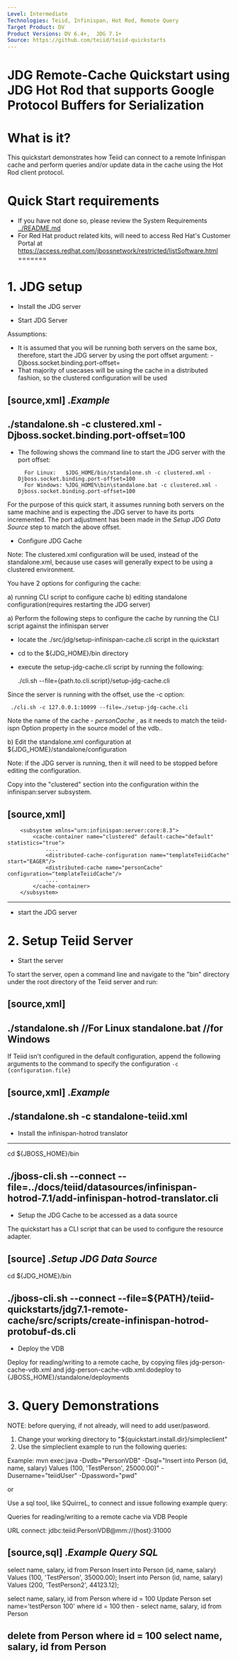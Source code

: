 ```yaml
---
Level: Intermediate
Technologies: Teiid, Infinispan, Hot Rod, Remote Query
Target Product: DV
Product Versions: DV 6.4+,  JDG 7.1+
Source: https://github.com/teiid/teiid-quickstarts
---
```


JDG Remote-Cache Quickstart using JDG Hot Rod that supports Google Protocol Buffers for Serialization
================================

# What is it?

This quickstart demonstrates how Teiid can connect to a remote Infinispan cache and perform queries and/or update data in the cache using the Hot Rod client protocol.

# Quick Start requirements

-  If you have not done so, please review the System Requirements [../README.md](../README.md) 
-  For Red Hat product related kits, will need to access Red Hat's Customer Portal at https://access.redhat.com/jbossnetwork/restricted/listSoftware.html
=======

# 1. JDG setup

* Install the JDG server

* Start JDG Server

Assumptions:
- It is assumed that you will be running both servers on the same box, therefore, start the JDG server by using the port offset argument:  -Djboss.socket.binding.port-offset=
- That majority of usecases will be using the cache in a distributed fashion, so the clustered configuration will be used


[source,xml]
.*Example*
----
./standalone.sh -c clustered.xml -Djboss.socket.binding.port-offset=100
----

* The following shows the command line to start the JDG server with the port offset:

        For Linux:   $JDG_HOME/bin/standalone.sh -c clustered.xml -Djboss.socket.binding.port-offset=100
        For Windows: %JDG_HOME%\bin\standalone.bat -c clustered.xml -Djboss.socket.binding.port-offset=100

For the purpose of this quick start, it assumes running both servers on the same machine and is expecting the JDG server to have its ports incremented. The port adjustment has been made in the _Setup JDG Data Source_ step to match the above offset.


* Configure JDG Cache

Note:  The clustered.xml configuration will be used, instead of the standalone.xml, because use cases will generally expect to be using a clustered environment.

You have 2 options for configuring the cache:
 
a) running CLI script to configure cache
b) editing standalone configuration(requires restarting the JDG server)



a) Perform the following steps to configure the cache by running the CLI script against the infinispan server

-  locate the ./src/jdg/setup-infinispan-cache.cli script in the quickstart
-  cd to the ${JDG_HOME}/bin directory
-  execute the setup-jdg-cache.cli script by running the following:

	./cli.sh  --file={path.to.cli.script}/setup-jdg-cache.cli

Since the server is running with the offset, use the -c option:

	 ./cli.sh -c 127.0.0.1:10099 --file=./setup-jdg-cache.cli
	 

Note the name of the cache - _personCache_ , as it needs to match the teiid-ispn Option property in the source model of the vdb..


b) Edit the standalone.xml configuration at ${JDG_HOME}/standalone/configuration

Note:  if the JDG server is running, then it will need to be stopped before editing the configuration.

Copy into the "clustered" section into the configuration  within the infinispan:server subsystem.

[source,xml]
----
        <subsystem xmlns="urn:infinispan:server:core:8.3">
            <cache-container name="clustered" default-cache="default" statistics="true">
                .... 
                <distributed-cache-configuration name="templateTeiidCache" start="EAGER"/>
                <distributed-cache name="personCache" configuration="templateTeiidCache"/>
                ....
            </cache-container>
        </subsystem>
----

-  start the JDG server


# 2. Setup Teiid Server

* Start the server

To start the server, open a command line and navigate to the "bin" directory under the root directory of the Teiid server and run:

[source,xml]
----
./standalone.sh //For Linux
standalone.bat //for Windows
----

If Teiid isn't configured in the default configuration, append the following arguments to the command to specify the configuration `-c {configuration.file}`

[source,xml]
.*Example*
----
./standalone.sh -c standalone-teiid.xml
----

* Install the infinispan-hotrod translator

----
cd $\{JBOSS_HOME}/bin

./jboss-cli.sh --connect --file=../docs/teiid/datasources/infinispan-hotrod-7.1/add-infinispan-hotrod-translator.cli
----


* Setup the JDG Cache to be accessed as a data source

The quickstart has a CLI script that can be used to configure the resource adapter. 

[source]
.*Setup JDG Data Source*
----
cd $\{JDG_HOME}/bin

./jboss-cli.sh --connect --file=${PATH}/teiid-quickstarts/jdg7.1-remote-cache/src/scripts/create-infinispan-hotrod-protobuf-ds.cli
----
 

* Deploy the VDB

Deploy for reading/writing to a remote cache, by copying files jdg-person-cache-vdb.xml and jdg-person-cache-vdb.xml.dodeploy to {JBOSS_HOME}/standalone/deployments


# 3. Query Demonstrations

NOTE: before querying, if not already, will need to add user/pasword.

1. Change your working directory to "${quickstart.install.dir}/simpleclient"
2. Use the simpleclient example to run the following queries:

Example: mvn exec:java -Dvdb="PersonVDB" -Dsql="Insert into Person (id, name, salary) Values (100, 'TestPerson', 25000.00)" -Dusername="teiidUser" -Dpassword="pwd"

or

Use a sql tool, like SQuirreL, to connect and issue following example query:

Queries for reading/writing to a remote cache via VDB People

URL connect: jdbc:teiid:PersonVDB@mm://{host}:31000 

[source,sql]
.*Example Query SQL*
----
select name, salary, id from Person 
Insert into Person (id, name, salary) Values (100, 'TestPerson', 35000.00);
Insert into Person (id, name, salary) Values (200, 'TestPerson2', 44123.12);

select name, salary, id from Person where id = 100
Update Person set name='testPerson 100' where id = 100 then - select name, salary, id from Person 


delete from Person where id = 100
select name, salary, id from Person
----

